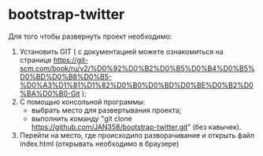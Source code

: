 # bootstrap-twitter
Для того чтобы развернуть проект необходимо:
1) Установить GIT ( c документацией можете ознакомиться на странице https://git-scm.com/book/ru/v2/%D0%92%D0%B2%D0%B5%D0%B4%D0%B5%D0%BD%D0%B8%D0%B5-%D0%A3%D1%81%D1%82%D0%B0%D0%BD%D0%BE%D0%B2%D0%BA%D0%B0-Git );
2) С помощью консольной программы:
	- выбрать место для развертывания проекта;
	- выполнить команду "git clone https://github.com/JAN358/bootstrap-twitter.git" (без кавычек).
3) Перейти на место, где происходило разворачивание и открыть файл index.html (открывать необходимо в браузере)
